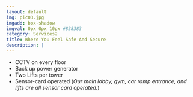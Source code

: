 ```yaml
---
layout: default
img: pic03.jpg
imgadd: box-shadow 
imgval: 0px 0px 10px #838383
category: Services2
title: Where You Feel Safe And Secure
description: |
---
```

- CCTV on every floor
- Back up power generator
- Two Lifts per tower
- Sensor-card operated (*Our main lobby, gym, car ramp entrance, and lifts are all sensor card operated.*)
